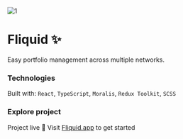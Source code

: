 ![1](https://ik.imagekit.io/alphaknight/Fliquid_IWSt8JPbL.svg)

# Fliquid ✨

Easy portfolio management across multiple networks.

### Technologies

Built with: `React`, `TypeScript`, `Moralis`, `Redux Toolkit`, `SCSS`

### Explore project

Project live 🎉 Visit [Fliquid.app](https://fliquid.app/) to get started
